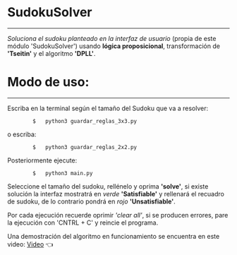 # SudokuSolver
----------------------------

_Soluciona el sudoku planteado en la interfaz de usuario_ (propia de este módulo 'SudokuSolver') 
usando **lógica proposicional**, transformación de **'Tseitin'** y el algoritmo **'DPLL'**.

# Modo de uso: 
----------------------------

Escriba en la terminal según el tamaño del Sudoku que va a resolver: 

			$	python3 guardar_reglas_3x3.py 
o escriba:

			$	python3 guardar_reglas_2x2.py

Posteriormente ejecute: 

			$	python3 main.py

Seleccione el tamaño del sudoku, rellénelo y oprima **'solve'**, si existe solución la interfaz mostratrá en 
_verde_  **'Satisfiable'** y rellenará el recuadro de sudoku, de lo contrario pondrá en _rojo_ **'Unsatisfiable'**. 

Por cada ejecución recuerde oprimir _'clear all'_, si se producen errores, pare la ejecución con 'CNTRL + C' 
y reincie el programa.

Una demostración del algoritmo en funcionamiento se encuentra en este video: 
[Video](https://www.youtube.com/watch?v=_lh95gc0Qpc&t=0s) :point_left:
